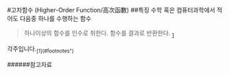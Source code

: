 #고차함수 (Higher-Order Function/高次函數)
##특징
수학 혹은 컴퓨터과학에서 적어도 다음중 하나를 수행하는 함수
>하나이상의 함수를 인수로 취한다.
>함수를 결과로 반환한다.
<sub if="a1">[1](#footnote1)</sub>

<div id="footnotes-p">각주입니다.<sub>[1](#footnotes")</sub></div>

######참고자료
